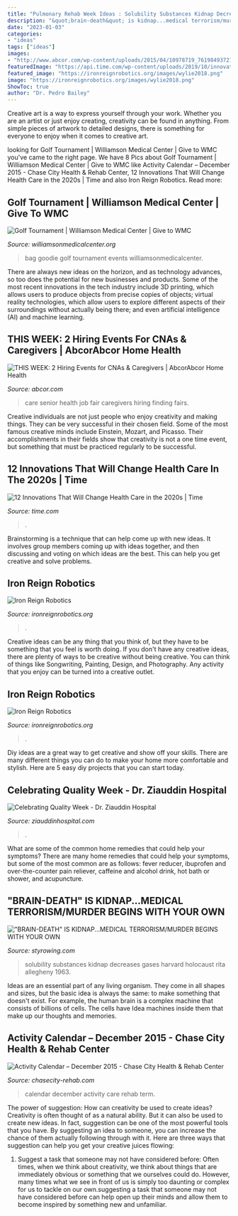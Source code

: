 ```yaml
---
title: "Pulmonary Rehab Week Ideas : Solubility Substances Kidnap Decreases Gases Harvard Holocaust Rita Allegheny 1963"
description: "&quot;brain-death&quot; is kidnap...medical terrorism/murder begins with your own"
date: "2023-01-03"
categories:
- "ideas"
tags: ["ideas"]
images:
- "http://www.abcor.com/wp-content/uploads/2015/04/10978719_761984937211991_757921458163489990_n.jpg"
featuredImage: "https://api.time.com/wp-content/uploads/2019/10/innovators-medicine-science.jpg?quality=85&amp;w=1200&amp;h=628&amp;crop=1"
featured_image: "https://ironreignrobotics.org/images/wylie2018.png"
image: "https://ironreignrobotics.org/images/wylie2018.png"
ShowToc: true
author: "Dr. Pedro Bailey"
---
```



Creative art is a way to express yourself through your work. Whether you are an artist or just enjoy creating, creativity can be found in anything. From simple pieces of artwork to detailed designs, there is something for everyone to enjoy when it comes to creative art.

	

		
looking for Golf Tournament | Williamson Medical Center | Give to WMC you've came to the right page. We have 8 Pics about Golf Tournament | Williamson Medical Center | Give to WMC like Activity Calendar – December 2015 - Chase City Health &amp; Rehab Center, 12 Innovations That Will Change Health Care in the 2020s | Time and also Iron Reign Robotics. Read more:
		
    
## Golf Tournament | Williamson Medical Center | Give To WMC

<img loading=lazy src="https://williamsonmedicalcenter.org/wp-content/uploads/2016/11/Goodie-bag-1024x683.jpg" onerror="this.onerror=null;this.src='https://tse1.mm.bing.net/th?id=OIP.BZJNE4oy0Ydn0TJe6Ced_AHaE8&amp;pid=15.1';" alt="Golf Tournament | Williamson Medical Center | Give to WMC">

_Source: williamsonmedicalcenter.org_

>bag goodie golf tournament events williamsonmedicalcenter. 

	

There are always new ideas on the horizon, and as technology advances, so too does the potential for new businesses and products. Some of the most recent innovations in the tech industry include 3D printing, which allows users to produce objects from precise copies of objects; virtual reality technologies, which allow users to explore different aspects of their surroundings without actually being there; and even artificial intelligence (AI) and machine learning.

    
## THIS WEEK: 2 Hiring Events For CNAs &amp; Caregivers | AbcorAbcor Home Health

<img loading=lazy src="http://www.abcor.com/wp-content/uploads/2015/04/10978719_761984937211991_757921458163489990_n.jpg" onerror="this.onerror=null;this.src='https://tse2.mm.bing.net/th?id=OIP.7Lg1WkeXvvrRlieM0qlQkQHaFj&amp;pid=15.1';" alt="THIS WEEK: 2 Hiring Events for CNAs &amp; Caregivers | AbcorAbcor Home Health">

_Source: abcor.com_

>care senior health job fair caregivers hiring finding fairs. 

	

Creative individuals are not just people who enjoy creativity and making things. They can be very successful in their chosen field. Some of the most famous creative minds include Einstein, Mozart, and Picasso. Their accomplishments in their fields show that creativity is not a one time event, but something that must be practiced regularly to be successful.

    
## 12 Innovations That Will Change Health Care In The 2020s | Time

<img loading=lazy src="https://api.time.com/wp-content/uploads/2019/10/innovators-medicine-science.jpg?quality=85&amp;w=1200&amp;h=628&amp;crop=1" onerror="this.onerror=null;this.src='https://tse1.mm.bing.net/th?id=OIP.OJ_rfi6jpC1GARsaNRL3twHaD4&amp;pid=15.1';" alt="12 Innovations That Will Change Health Care in the 2020s | Time">

_Source: time.com_

>. 

	

Brainstorming is a technique that can help come up with new ideas. It involves group members coming up with ideas together, and then discussing and voting on which ideas are the best. This can help you get creative and solve problems.

    
## Iron Reign Robotics

<img loading=lazy src="https://ironreignrobotics.org/images/wylie2018.png" onerror="this.onerror=null;this.src='https://tse4.mm.bing.net/th?id=OIP.3xPiXYKRZNV4k9VTmV9_EQHaE5&amp;pid=15.1';" alt="Iron Reign Robotics">

_Source: ironreignrobotics.org_

>. 

	

Creative ideas can be any thing that you think of, but they have to be something that you feel is worth doing. If you don't have any creative ideas, there are plenty of ways to be creative without being creative. You can think of things like Songwriting, Painting, Design, and Photography. Any activity that you enjoy can be turned into a creative outlet.

    
## Iron Reign Robotics

<img loading=lazy src="https://ironreignrobotics.org/images/sup_icar.jpg" onerror="this.onerror=null;this.src='https://tse3.mm.bing.net/th?id=OIP.Ln7u9r--Cv4EV_gOyp6G-wHaDm&amp;pid=15.1';" alt="Iron Reign Robotics">

_Source: ironreignrobotics.org_

>. 

	

Diy ideas are a great way to get creative and show off your skills. There are many different things you can do to make your home more comfortable and stylish. Here are 5 easy diy projects that you can start today.

    
## Celebrating Quality Week - Dr. Ziauddin Hospital

<img loading=lazy src="http://www.ziauddinhospital.com/wp-content/uploads/2016/11/quality_event2.jpg" onerror="this.onerror=null;this.src='https://tse2.mm.bing.net/th?id=OIP.w4PiT-5wM_WoolsfW0942wHaKe&amp;pid=15.1';" alt="Celebrating Quality Week - Dr. Ziauddin Hospital">

_Source: ziauddinhospital.com_

>. 

	

What are some of the common home remedies that could help your symptoms?
There are many home remedies that could help your symptoms, but some of the most common are as follows: fever reducer, ibuprofen and over-the-counter pain reliever, caffeine and alcohol drink, hot bath or shower, and acupuncture.

    
## &quot;BRAIN-DEATH&quot; IS KIDNAP...MEDICAL TERRORISM/MURDER BEGINS WITH YOUR OWN

<img loading=lazy src="http://styrowing.com/images/coffeesmface.jpg" onerror="this.onerror=null;this.src='https://tse2.mm.bing.net/th?id=OIP.TVN1p-BTYk2RIpDa6ntgYgHaJ8&amp;pid=15.1';" alt="&quot;BRAIN-DEATH&quot; IS KIDNAP...MEDICAL TERRORISM/MURDER BEGINS WITH YOUR OWN">

_Source: styrowing.com_

>solubility substances kidnap decreases gases harvard holocaust rita allegheny 1963. 

	

Ideas are an essential part of any living organism. They come in all shapes and sizes, but the basic idea is always the same: to make something that doesn't exist. For example, the human brain is a complex machine that consists of billions of cells. The cells have Idea machines inside them that make up our thoughts and memories.

    
## Activity Calendar – December 2015 - Chase City Health &amp; Rehab Center

<img loading=lazy src="http://chasecity-rehab.com/dev/wp-content/uploads/2015/12/December-2015-Calendar.jpg" onerror="this.onerror=null;this.src='https://tse2.mm.bing.net/th?id=OIP.veIMuykvyT-gvZPpoTAGCAHaEz&amp;pid=15.1';" alt="Activity Calendar – December 2015 - Chase City Health &amp; Rehab Center">

_Source: chasecity-rehab.com_

>calendar december activity care rehab term. 

	

The power of suggestion: How can creativity be used to create ideas?
Creativity is often thought of as a natural ability. But it can also be used to create new ideas. In fact, suggestion can be one of the most powerful tools that you have. By suggesting an idea to someone, you can increase the chance of them actually following through with it. Here are three ways that suggestion can help you get your creative juices flowing: 
1. Suggest a task that someone may not have considered before: Often times, when we think about creativity, we think about things that are immediately obvious or something that we ourselves could do. However, many times what we see in front of us is simply too daunting or complex for us to tackle on our own.suggesting a task that someone may not have considered before can help open up their minds and allow them to become inspired by something new and unfamiliar. 

